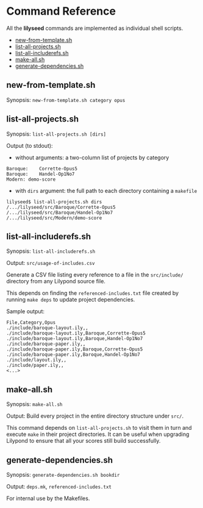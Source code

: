 # Command Reference
All the **lilyseed** commands are implemented as individual shell scripts.

- [new-from-template.sh](#new-from-templatesh)
- [list-all-projects.sh](#list-all-projectssh)
- [list-all-includerefs.sh](#list-all-includerefssh)
- [make-all.sh](#make-allsh)
- [generate-dependencies.sh](#generate-dependenciessh)

## new-from-template.sh
Synopsis: `new-from-template.sh category opus`

## list-all-projects.sh
Synopsis: `list-all-projects.sh [dirs]`

Output (to stdout):
- without arguments: a two-column list of projects by category
```
Baroque:	Corrette-Opus5
Baroque:	Handel-Op1No7
Modern:	demo-score
```
- with `dirs` argument: the full path to each directory containing a `makefile`
```
lilyseed$ list-all-projects.sh dirs
/.../lilyseed/src/Baroque/Corrette-Opus5
/.../lilyseed/src/Baroque/Handel-Op1No7
/.../lilyseed/src/Modern/demo-score
```

## list-all-includerefs.sh
Synopsis: `list-all-includerefs.sh`

Output: `src/usage-of-includes.csv`

Generate a CSV file listing every reference to a file in the `src/include/`
directory from any Lilypond source file.

This depends on finding the `referenced-includes.txt` file created by
running `make deps` to update project dependencies.

Sample output:
```
File,Category,Opus
./include/baroque-layout.ily,,
./include/baroque-layout.ily,Baroque,Corrette-Opus5
./include/baroque-layout.ily,Baroque,Handel-Op1No7
./include/baroque-paper.ily,,
./include/baroque-paper.ily,Baroque,Corrette-Opus5
./include/baroque-paper.ily,Baroque,Handel-Op1No7
./include/layout.ily,,
./include/paper.ily,,
<...>
```

## make-all.sh
Synopsis: `make-all.sh`

Output: Build every project in the entire directory structure under `src/`.

This command depends on `list-all-projects.sh` to visit them in turn and
execute `make` in their project directories. It can be useful when upgrading
Lilypond to ensure that all your scores still build successfully.

## generate-dependencies.sh
Synopsis: `generate-dependencies.sh bookdir`

Output: `deps.mk`, `referenced-includes.txt`

For internal use by the Makefiles.
